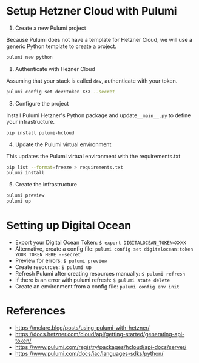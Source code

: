 # Setup Hetzner Cloud with Pulumi

1. Create a new Pulumi project

Because Pulumi does not have a template for Hetzner Cloud, we will use a generic Python template to create a project.

```bash
pulumi new python
```

1. Authenticate with Hezner Cloud

Assuming that your stack is called `dev`, authenticate with your token.

```bash
pulumi config set dev:token XXX --secret
```

3. Configure the project

Install Pulumi Hetzner's Python package and update`__main__.py` to define your infrastructure.

```bash
pip install pulumi-hcloud
```

4. Update the Pulumi virtual environment

This updates the Pulumi virtual environment with the requirements.txt

```bash
pip list --format=freeze > requirements.txt
pulumi install
```

5. Create the infrastructure

```bash
pulumi preview
pulumi up
```

# Setting up Digital Ocean
- Export your Digital Ocean Token: `$ export DIGITALOCEAN_TOKEN=XXXX`
- Alternative, create a config file: `pulumi config set digitalocean:token YOUR_TOKEN_HERE --secret`
- Preview for errors: `$ pulumi preview`
- Create resources: `$ pulumi up`
- Refresh Pulumi after creating resources manually: `$ pulumi refresh`
- If there is an error with pulumi refresh: `$ pulumi state delete`
- Create an environment from a config file: `pulumi config env init`

# References
* https://mclare.blog/posts/using-pulumi-with-hetzner/
* https://docs.hetzner.com/cloud/api/getting-started/generating-api-token/
* https://www.pulumi.com/registry/packages/hcloud/api-docs/server/
* https://www.pulumi.com/docs/iac/languages-sdks/python/